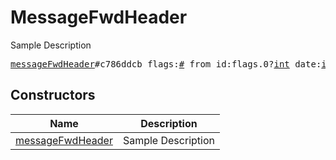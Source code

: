 # MessageFwdHeader

Sample Description

<pre>
<a href="../constructor/messageFwdHeader">messageFwdHeader</a>#c786ddcb flags:<a href="../type/#.md">#</a> from_id:flags.0?<a href="../type/int.md">int</a> date:<a href="../type/int.md">int</a> channel_id:flags.1?<a href="../type/int.md">int</a> channel_post:flags.2?<a href="../type/int.md">int</a> = <a href="../type/MessageFwdHeader.md">MessageFwdHeader</a>;
</pre>

## Constructors

| Name | Description |
|------|-------------|
| [messageFwdHeader](../constructor/messageFwdHeader.md) | Sample Description |

